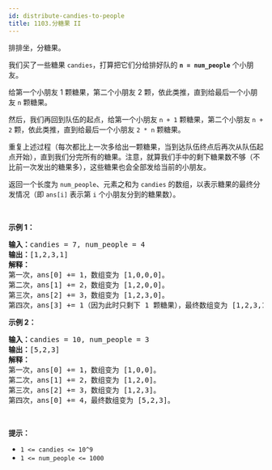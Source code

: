 ```yaml
---
id: distribute-candies-to-people
title: 1103.分糖果 II
---
```

排排坐，分糖果。

我们买了一些糖果 <code>candies</code>，打算把它们分给排好队的 **<code>n = num_people</code>** 个小朋友。

给第一个小朋友 1 颗糖果，第二个小朋友 2 颗，依此类推，直到给最后一个小朋友 <code>n</code> 颗糖果。

然后，我们再回到队伍的起点，给第一个小朋友 <code>n + 1</code> 颗糖果，第二个小朋友 <code>n + 2</code> 颗，依此类推，直到给最后一个小朋友 <code>2 * n</code> 颗糖果。

重复上述过程（每次都比上一次多给出一颗糖果，当到达队伍终点后再次从队伍起点开始），直到我们分完所有的糖果。注意，就算我们手中的剩下糖果数不够（不比前一次发出的糖果多），这些糖果也会全部发给当前的小朋友。

返回一个长度为 <code>num_people</code>、元素之和为 <code>candies</code> 的数组，以表示糖果的最终分发情况（即 <code>ans[i]</code> 表示第 <code>i</code> 个小朋友分到的糖果数）。

 

**示例 1：**


<pre><strong>输入：</strong>candies = 7, num_people = 4<br/><strong>输出：</strong>[1,2,3,1]<br/><strong>解释：</strong><br/>第一次，ans[0] += 1，数组变为 [1,0,0,0]。<br/>第二次，ans[1] += 2，数组变为 [1,2,0,0]。<br/>第三次，ans[2] += 3，数组变为 [1,2,3,0]。<br/>第四次，ans[3] += 1（因为此时只剩下 1 颗糖果），最终数组变为 [1,2,3,1]。<br/></pre>

**示例 2：**


<pre><strong>输入：</strong>candies = 10, num_people = 3<br/><strong>输出：</strong>[5,2,3]<br/><strong>解释：</strong><br/>第一次，ans[0] += 1，数组变为 [1,0,0]。<br/>第二次，ans[1] += 2，数组变为 [1,2,0]。<br/>第三次，ans[2] += 3，数组变为 [1,2,3]。<br/>第四次，ans[0] += 4，最终数组变为 [5,2,3]。<br/></pre>

 

**提示：**


- <code>1 &lt;= candies &lt;= 10^9</code>
- <code>1 &lt;= num_people &lt;= 1000</code>
